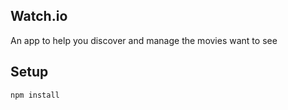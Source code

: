 Watch.io
---
An app to help you discover and manage the movies want to see

Setup
---
```npm install```